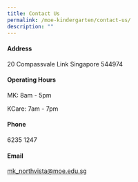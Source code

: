 ```yaml
---
title: Contact Us
permalink: /moe-kindergarten/contact-us/
description: ""
---
```

#### **Address**

20 Compassvale Link 
Singapore 544974


#### **Operating Hours**

MK: 8am - 5pm

KCare: 7am - 7pm

#### **Phone**

6235 1247


#### **Email**

mk_northvista@moe.edu.sg